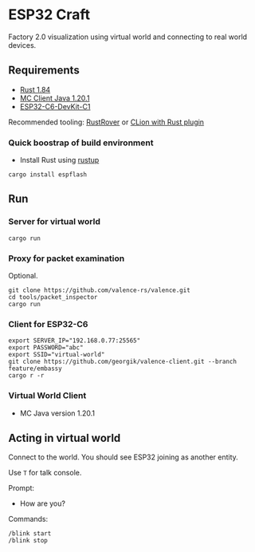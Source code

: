 # ESP32 Craft

Factory 2.0 visualization using virtual world and connecting to real world devices.

## Requirements

- [Rust 1.84](https://rustup.rs/)
- [MC Client Java 1.20.1](https://minecraft.net)
- [ESP32-C6-DevKit-C1](https://docs.espressif.com/projects/esp-dev-kits/en/latest/esp32c6/esp32-c6-devkitc-1)

Recommended tooling: [RustRover](https://www.jetbrains.com/rust/) or [CLion with Rust plugin](https://www.jetbrains.com/clion/)

### Quick boostrap of build environment

- Install Rust using [rustup](https://rustup.rs/)
```shell
cargo install espflash
```

## Run

### Server for virtual world

```shell
cargo run
```

### Proxy for packet examination

Optional.

```shell
git clone https://github.com/valence-rs/valence.git
cd tools/packet_inspector
cargo run
```

### Client for ESP32-C6

```shell
export SERVER_IP="192.168.0.77:25565"
export PASSWORD="abc"
export SSID="virtual-world"
git clone https://github.com/georgik/valence-client.git --branch feature/embassy
cargo r -r
```

### Virtual World Client

- MC Java version 1.20.1


## Acting in virtual world

Connect to the world. You should see ESP32 joining as another entity.

Use `T` for talk console.

Prompt:

- How are you?

Commands:

```
/blink start
/blink stop
```


